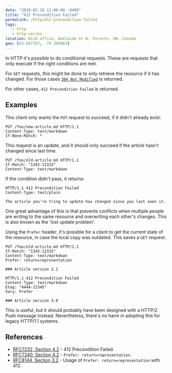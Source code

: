 ```yaml
---
date: "2019-02-19 11:00:00 -0400"
title: "412 Precondition Failed"
permalink: /http/412-precondition-failed
tags:
   - http
   - http-series
location: DiiD office, Adelaide St W, Toronto, ON, Canada
geo: [43.647767, -79.389963]
---
```


In HTTP it's possible to do conditional requests. These are requests that only
execute if the right conditions are met.

For `GET` requests, this might be done to only retrieve the resource if it has
changed. For those cases [`304 Not Modified`][2] is returned.

For other cases, `412 Precondition Failed` is returned.

Examples
--------

This client only wants the `PUT` request to succeed, if it didn't already
exist:

```http
PUT /foo/new-article.md HTTP/1.1
Content-Type: text/markdown
If-None-Match: *
```

This request is an update, and it should only succeed if the article hasn't
changed since last time.

```http
PUT /foo/old-article.md HTTP/1.1
If-Match: "1345-12315"
Content-Type: text/markdown
```

If the condition didn't pass, it returns:

```http
HTTP/1.1 412 Precondition Failed
Content-Type: text/plain

The article you're tring to update has changed since you last seen it.
```

One great advantage of this is that prevents conflicts when multiple
people are writing to the same resource and overwriting each other's
changes. This is also known as the 'lost update problem'.

Using the `Prefer` header, it's possible for a client to get the current
state of the resource, in case the local copy was outdated. This saves a `GET`
request.

```http
PUT /foo/old-article.md HTTP/1.1
If-Match: "1345-12315"
Content-Type: text/markdown
Prefer: return=representation

### Article version 2.1
```

```http
HTTP/1.1 412 Precondition Failed
Content-Type: text/markdown
Etag: "4444-12345"
Vary: Prefer

### Article version 3.0
```

This is useful, but it should probably have been designed with a HTTP/2 Push
message instead. Nevertheless, there's no harm in adopting this for legacy
HTTP/1.1 systems.


References
----------

* [RFC7232, Section 4.2][1] - 412 Precondition Failed.
* [RFC7240, Section 4.2][4] - `Prefer: return=representation`.
* [RFC8144, Section 3.2][3] - Usage of `Prefer: return=representation` with 412.

[1]: https://tools.ietf.org/html/rfc7232#section-4.2 "412 Precondition Failed"
[2]: /http/304-not-modified "304 Not Modified"
[3]: https://tools.ietf.org/html/rfc8144#section-3.2 "Unsuccessful Conditional State-Changing Requests"
[4]: https://tools.ietf.org/html/rfc7240#section-4.2
